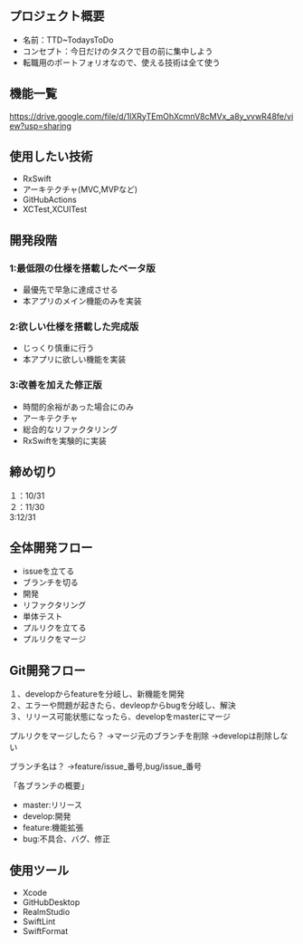 ## プロジェクト概要
- 名前：TTD~TodaysToDo
- コンセプト：今日だけのタスクで目の前に集中しよう
- 転職用のポートフォリオなので、使える技術は全て使う

## 機能一覧
https://drive.google.com/file/d/1lXRyTEmOhXcmnV8cMVx_a8y_vvwR48fe/view?usp=sharing

## 使用したい技術
- RxSwift
- アーキテクチャ(MVC,MVPなど)
- GitHubActions
- XCTest,XCUITest

## 開発段階

### 1:最低限の仕様を搭載したベータ版
- 最優先で早急に達成させる
- 本アプリのメイン機能のみを実装

### 2:欲しい仕様を搭載した完成版
- じっくり慎重に行う
- 本アプリに欲しい機能を実装

### 3:改善を加えた修正版
- 時間的余裕があった場合にのみ
- アーキテクチャ
- 総合的なリファクタリング
- RxSwiftを実験的に実装

## 締め切り
１：10/31  
２：11/30  
3:12/31

## 全体開発フロー

- issueを立てる
- ブランチを切る
- 開発
- リファクタリング
- 単体テスト
- プルリクを立てる
- プルリクをマージ

## Git開発フロー

１、developからfeatureを分岐し、新機能を開発  
２、エラーや問題が起きたら、devleopからbugを分岐し、解決  
３、リリース可能状態になったら、developをmasterにマージ  

プルリクをマージしたら？
→マージ元のブランチを削除
→developは削除しない

ブランチ名は？
→feature/issue_番号,bug/issue_番号

「各ブランチの概要」
- master:リリース
- develop:開発
- feature:機能拡張
- bug:不具合、バグ、修正

## 使用ツール
- Xcode
- GitHubDesktop
- RealmStudio
- SwiftLint
- SwiftFormat

